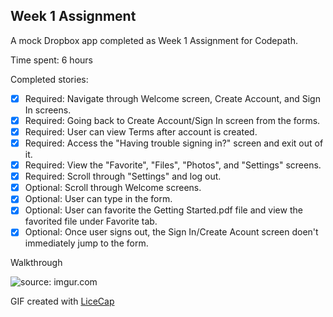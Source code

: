 ## Week 1 Assignment

A mock Dropbox app completed as Week 1 Assignment for Codepath.

Time spent: 6 hours

Completed stories:

 * [x] Required: Navigate through Welcome screen, Create Account, and Sign In screens.
 * [x] Required: Going back to Create Account/Sign In screen from the forms.
 * [x] Required: User can view Terms after account is created.
 * [x] Required: Access the "Having trouble signing in?" screen and exit out of it.
 * [x] Required: View the "Favorite", "Files", "Photos", and "Settings" screens.
 * [x] Required: Scroll through "Settings" and log out.
 * [x] Optional: Scroll through Welcome screens.
 * [x] Optional: User can type in the form. 
 * [x] Optional: User can favorite the Getting Started.pdf file and view the favorited file under Favorite tab.
 * [x] Optional: Once user signs out, the Sign In/Create Acount screen doen't immediately jump to the form.

Walkthrough

<img src="http://i.imgur.com/6XxWvfN.gif" title="source: imgur.com" />

GIF created with [LiceCap](http://www.cockos.com/licecap/)
